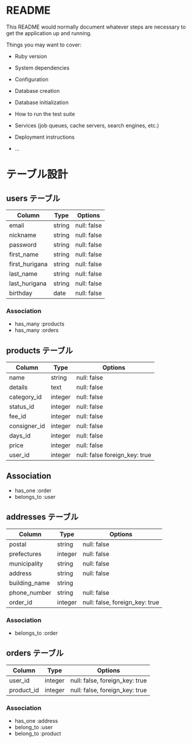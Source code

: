 # README

This README would normally document whatever steps are necessary to get the
application up and running.

Things you may want to cover:

* Ruby version

* System dependencies

* Configuration

* Database creation

* Database initialization

* How to run the test suite

* Services (job queues, cache servers, search engines, etc.)

* Deployment instructions

* ...

# テーブル設計

## users テーブル

| Column         | Type   | Options     |
| -------------- | ------ | ----------- |
| email          | string | null: false |
| nickname       | string | null: false |
| password       | string | null: false |
| first_name     | string | null: false |
| first_hurigana | string | null: false |
| last_name      | string | null: false |
| last_hurigana  | string | null: false |
| birthday       | date   | null: false |

### Association

- has_many :products
- has_many :orders

## products テーブル

| Column       | Type       | Options                        |
| ----------   | ---------- | ------------------------------ |
| name         | string     | null: false                    |
| details      | text       | null: false                    |
| category_id  | integer    | null: false                    |
| status_id    | integer    | null: false                    |
| fee_id       | integer    | null: false                    |
| consigner_id | integer    | null: false                    |
| days_id      | integer    | null: false                    |
| price        | integer    | null: false                    |
| user_id      | integer    | null: false  foreign_key: true |

## Association

- has_one    :order
- belongs_to :user

## addresses テーブル

| Column        | Type       | Options                        |
| ------------  | ---------- | ------------------------------ |
| postal        | string     | null: false                    |
| prefectures   | integer    | null: false                    |
| municipality  | string     | null: false                    |
| address       | string     | null: false                    |
| building_name | string     |                                |
| phone_number  | string     | null: false                    |
| order_id      | integer    | null: false, foreign_key: true |

### Association

- belongs_to :order

## orders テーブル

| Column      | Type       | Options                        |
| ----------  | ---------- | ------------------------------ |
| user_id     | integer    | null: false, foreign_key: true |
| product_id  | integer    | null: false, foreign_key: true |

### Association

- has_one   :address
- belong_to :user
- belong_to :product